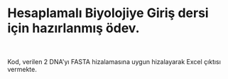 <h1>Hesaplamalı Biyolojiye Giriş dersi için hazırlanmış ödev.</h1><br>

Kod, verilen 2 DNA'yı FASTA hizalamasına uygun hizalayarak Excel çıktısı vermekte.
